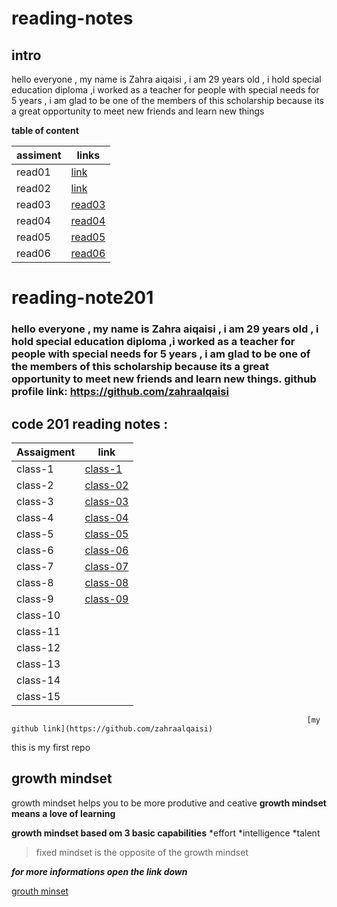 # reading-notes
## intro 


hello everyone , my name is Zahra aiqaisi , i am 29 years old , i hold special education diploma ,i worked as a teacher for people with special needs for 5 years , i am glad to be one of the members of this scholarship because  its a great opportunity to meet new friends and learn new things                                                        


**table of content**

| assiment | links  |
| --- | --- |
| read01 |[link](https://zahraalqaisi.github.io/reading-notes/read01) |
| read02 | [link](https://zahraalqaisi.github.io/reading-notes/read02) |
| read03 | [read03](https://zahraalqaisi.github.io/reading-notes/read03) |
| read04 | [read04](https://zahraalqaisi.github.io/reading-notes/read04) |
| read05 | [read05](https://zahraalqaisi.github.io/reading-notes/read05) |
| read06 | [read06](https://zahraalqaisi.github.io/reading-notes/read06) |


# reading-note201

### hello everyone , my name is Zahra aiqaisi , i am 29 years old , i hold special education diploma ,i worked as a teacher for people with special needs for 5 years , i am glad to be one of the members of this scholarship because its a great opportunity to meet new friends and learn new things.                                                            github profile link: https://github.com/zahraalqaisi


## code 201 reading notes :

| Assaigment | link |
| --- | --- |
| class-1 | [class-1](https://zahraalqaisi.github.io/reading-note201/class-1) |
| class-2 | [class-02](https://zahraalqaisi.github.io/reading-notes/201/class-02) |
| class-3 | [class-03](https://zahraalqaisi.github.io/reading-notes/201/class-03) |
| class-4 | [class-04](https://zahraalqaisi.github.io/reading-notes/201/class-04) |
| class-5 | [class-05](https://zahraalqaisi.github.io/reading-notes/201/class-05) |
| class-6 | [class-06](https://zahraalqaisi.github.io/reading-notes/201/class-06) |
| class-7 | [class-07](https://zahraalqaisi.github.io/reading-notes/201/class-07) |
| class-8 | [class-08](https://zahraalqaisi.github.io/reading-notes/201/class-08) |
| class-9 | [class-09](https://zahraalqaisi.github.io/reading-notes/201/class-09) |
| class-10 |  |
| class-11 |  |
| class-12 |  |
| class-13 |  |
| class-14 |  |
| class-15 |  |




                                                                      [my github link](https://github.com/zahraalqaisi)
this is my first repo
## growth mindset 
growth mindset helps you to be more produtive and ceative
**growth mindset means a love of learning**

**growth mindset based om 3 basic capabilities**
*effort
*intelligence
*talent

> fixed mindset
> is the opposite of the growth mindset


***for more informations open the link down***

[grouth minset](https://www.atlassian.com/blog/inside-atlassian/growth-mindset)
 

 
